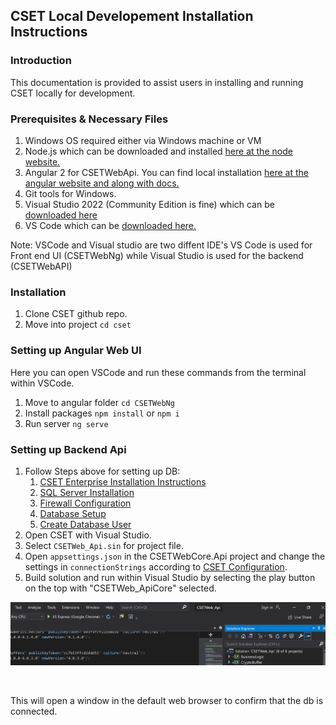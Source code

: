 ## CSET Local Developement Installation Instructions

### Introduction
This documentation is provided to assist users in installing and running CSET locally for development.

### Prerequisites & Necessary Files

1. Windows OS required either via Windows machine or VM
2. Node.js which can be downloaded and installed [here at the node website.](https://nodejs.org/en/download/)
3. Angular 2 for CSETWebApi. You can find local installation [here at the angular website and along with docs.](https://angular.io/guide/setup-local)
4. Git tools for Windows.
5. Visual Studio 2022 (Community Edition is fine) which can be [downloaded here](https://visualstudio.microsoft.com/thank-you-downloading-visual-studio/?sku=Community&rel=16)
6. VS Code which can be [downloaded here.](https://code.visualstudio.com/docs/?dv=win)

Note: VSCode and Visual studio are two diffent IDE's VS Code is used for Front end UI (CSETWebNg) while Visual Studio is used for the backend (CSETWebAPI)

### Installation

1. Clone CSET github repo.
2. Move into project `cd cset`

### Setting up Angular Web UI

Here you can open VSCode and run these commands from the terminal within VSCode.

1. Move to angular folder `cd CSETWebNg`
2. Install packages `npm install` or `npm i`
3. Run server `ng serve`

### Setting up Backend Api

1. Follow Steps above for setting up DB: 
    1. [CSET Enterprise Installation Instructions](https://github.com/cisagov/cset#cset-enterprise-installation-instructions)
    2. [SQL Server Installation](https://github.com/cisagov/cset#sql-server-installation)
    3. [Firewall Configuration](https://github.com/cisagov/cset#firewall-configuration)
    4. [Database Setup](https://github.com/cisagov/cset#database-setup)
    5. [Create Database User](https://github.com/cisagov/cset#create-database-user)
2. Open CSET with Visual Studio.
3. Select `CSETWeb_Api.sin` for project file.
4. Open `appsettings.json` in the CSETWebCore.Api project and change the settings in `connectionStrings` according to [CSET Configuration](https://github.com/cisagov/cset#cset-configuration).
5. Build solution and run within Visual Studio by selecting the play button on the top with "CSETWeb_ApiCore" selected.

![](img/figApiRun.png) 

<br>

This will open a window in the default web browser to confirm that the db is connected.
